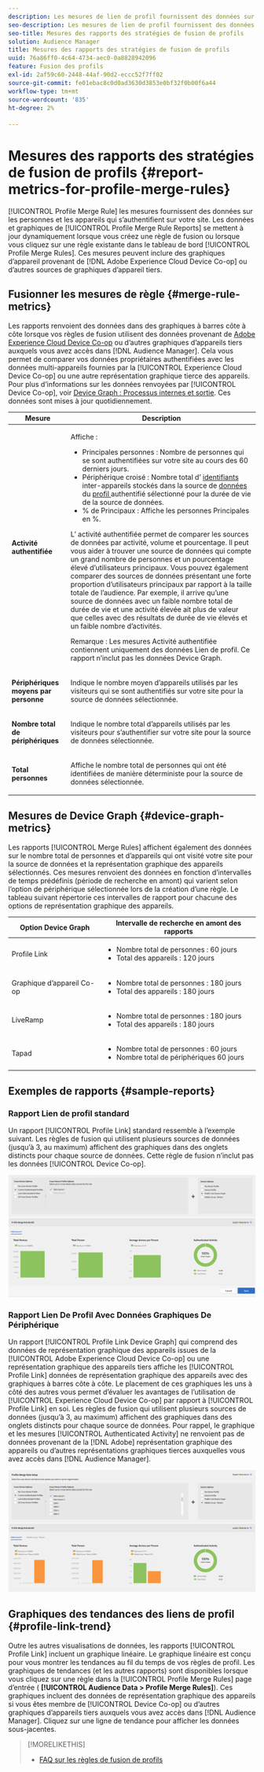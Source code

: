 ```yaml
---
description: Les mesures de lien de profil fournissent des données sur les personnes et les périphériques qui s’authentifient sur votre site. Les données et les graphiques du lien de profil se mettent à jour dynamiquement lorsque vous créez des règles de fusion ou lorsque vous cliquez sur une règle existante dans le tableau de bord Règles de fusion de profils . Ces mesures peuvent inclure une représentation graphique des appareils de Adobe Experience Cloud Device Co-op ou d’autres sources de représentation graphique des appareils tiers.
seo-description: Les mesures de lien de profil fournissent des données sur les personnes et les périphériques qui s’authentifient sur votre site. Les données et les graphiques du lien de profil se mettent à jour dynamiquement lorsque vous créez des règles de fusion ou lorsque vous cliquez sur une règle existante dans le tableau de bord Règles de fusion de profils . Ces mesures peuvent inclure une représentation graphique des appareils de Adobe Experience Cloud Device Co-op ou d’autres sources de représentation graphique des appareils tiers.
seo-title: Mesures des rapports des stratégies de fusion de profils
solution: Audience Manager
title: Mesures des rapports des stratégies de fusion de profils
uuid: 76a86ff0-4c64-4734-aec0-0a8828942096
feature: Fusion des profils
exl-id: 2af59c60-2448-44af-90d2-eccc52f7ff02
source-git-commit: fe01ebac8c0d0ad3630d3853e0bf32f0b00f6a44
workflow-type: tm+mt
source-wordcount: '835'
ht-degree: 2%

---
```


# Mesures des rapports des stratégies de fusion de profils {#report-metrics-for-profile-merge-rules}

[!UICONTROL Profile Merge Rule] les mesures fournissent des données sur les personnes et les appareils qui s’authentifient sur votre site. Les données et graphiques de [!UICONTROL Profile Merge Rule Reports] se mettent à jour dynamiquement lorsque vous créez une règle de fusion ou lorsque vous cliquez sur une règle existante dans le tableau de bord [!UICONTROL Profile Merge Rules]. Ces mesures peuvent inclure des graphiques d’appareil provenant de [!DNL Adobe Experience Cloud Device Co-op] ou d’autres sources de graphiques d’appareil tiers.

## Fusionner les mesures de règle {#merge-rule-metrics}

Les rapports renvoient des données dans des graphiques à barres côte à côte lorsque vos règles de fusion utilisent des données provenant de [Adobe Experience Cloud Device Co-op](https://docs.adobe.com/content/help/en/device-co-op/using/about/overview.html) ou d’autres graphiques d’appareils tiers auxquels vous avez accès dans [!DNL Audience Manager]. Cela vous permet de comparer vos données propriétaires authentifiées avec les données multi-appareils fournies par la [!UICONTROL Experience Cloud Device Co-op] ou une autre représentation graphique tierce des appareils. Pour plus d’informations sur les données renvoyées par [!UICONTROL Device Co-op], voir [Device Graph : Processus internes et sortie](https://docs.adobe.com/content/help/en/device-co-op/using/device-graph/device-graph-overview.html). Ces données sont mises à jour quotidiennement.

<table id="table_A7FB2F9804F84AC8A6DD05C0E6EE7555"> 
 <thead> 
  <tr> 
   <th colname="col1" class="entry"> Mesure </th> 
   <th colname="col2" class="entry"> Description </th> 
  </tr> 
 </thead>
 <tbody> 
  <tr> 
   <td colname="col1"> <p> <b><span class="wintitle"> Activité authentifiée</span></b> </p> </td> 
   <td colname="col2"> <p>Affiche : </p> 
    <ul id="ul_7F7373919A4A49028EF4BF7B28D9F8E9"> 
     <li id="li_FE2F93C496D64ED8928B3E522C9585EA"> <span class="wintitle"> Principales personnes</span> : Nombre de personnes qui se sont authentifiées sur votre site au cours des 60 derniers jours. </li> 
     <li id="li_60CFD26EE68B442683C0ED5FED1A79C8"> <span class="wintitle"> Périphérique</span> croisé : Nombre total d’ <a href="merge-rules-start.md#create-data-source"> identifiants </a> inter-appareils stockés dans la source de  <a href="https://docs.adobe.com/content/help/en/audience-manager/user-guide/features/data-sources/manage-datasources.html"> données </a> du  <a href="merge-rule-definitions.md"> profil </a> authentifié sélectionné pour la durée de vie de la source de données. </li> 
     <li id="li_F2F07B6A326C4A18B79A0CF2C47D9677"> <span class="wintitle"> % de Principaux</span> : Affiche les personnes  <span class="wintitle"> Principales </span> en %. </li> 
    </ul> <p> <span class="wintitle"> L’</span> activité authentifiée permet de comparer les sources de données par activité, volume et pourcentage. Il peut vous aider à trouver une source de données qui compte un grand nombre de personnes et un pourcentage élevé d’utilisateurs principaux. Vous pouvez également comparer des sources de données présentant une forte proportion d’utilisateurs principaux par rapport à la taille totale de l’audience. Par exemple, il arrive qu’une source de données avec un faible nombre total de durée de vie et une activité élevée ait plus de valeur que celles avec des résultats de durée de vie élevés et un faible nombre d’activités. </p> <p> <p>Remarque : Les mesures <span class="wintitle"> Activité authentifiée</span> contiennent uniquement des données <span class="wintitle"> Lien de profil</span>. Ce rapport n’inclut pas les données <span class="wintitle"> Device Graph</span>. </p> </p> </td> 
  </tr> 
  <tr> 
   <td colname="col1"> <p> <b><span class="wintitle"> Périphériques moyens par personne</span></b> </p> </td> 
   <td colname="col2"> <p> Indique le nombre moyen d’appareils utilisés par les visiteurs qui se sont authentifiés sur votre site pour la source de données sélectionnée. </p> </td> 
  </tr> 
  <tr> 
   <td colname="col1"> <p> <b><span class="wintitle"> Nombre total de périphériques</span></b> </p> </td> 
   <td colname="col2"> <p>Indique le nombre total d’appareils utilisés par les visiteurs pour s’authentifier sur votre site pour la source de données sélectionnée. </p> </td> 
  </tr> 
  <tr> 
   <td colname="col1"> <p> <b><span class="wintitle"> Total personnes</span></b> </p> </td> 
   <td colname="col2"> <p>Affiche le nombre total de personnes qui ont été identifiées de manière déterministe pour la source de données sélectionnée. </p> </td> 
  </tr> 
 </tbody> 
</table>

## Mesures de Device Graph {#device-graph-metrics}

Les rapports [!UICONTROL Merge Rules] affichent également des données sur le nombre total de personnes et d’appareils qui ont visité votre site pour la source de données et la représentation graphique des appareils sélectionnés. Ces mesures renvoient des données en fonction d’intervalles de temps prédéfinis (période de recherche en amont) qui varient selon l’option de périphérique sélectionnée lors de la création d’une règle. Le tableau suivant répertorie ces intervalles de rapport pour chacune des options de représentation graphique des appareils.

<table id="table_038983EBC71F4A55BBCA99212AC5DEE6"> 
 <thead> 
  <tr> 
   <th colname="col1" class="entry"> Option Device Graph </th> 
   <th colname="col2" class="entry"> Intervalle de recherche en amont des rapports </th> 
  </tr>
 </thead>
 <tbody> 
  <tr> 
   <td colname="col1"> <p><span class="wintitle"> Profile Link</span> </p> </td> 
   <td colname="col2"> <p> 
     <ul id="ul_B2FF2341573840549FFB96579F537082"> 
      <li id="li_B37323C2F2434F41B407500AC5C15447">Nombre total de personnes : 60 jours </li> 
      <li id="li_08D911224A60418BBB3CFB4E70CE73D4">Total des appareils : 120 jours </li> 
     </ul> </p> </td> 
  </tr> 
  <tr> 
   <td colname="col1"> <p><span class="wintitle"> Graphique d’appareil Co-op</span> </p> </td> 
   <td colname="col2"> <p> 
     <ul id="ul_64AD1DD89DF64703B70B973A463BA020"> 
      <li id="li_D7D3A3871F434CBFA71BE8929EB41648">Nombre total de personnes : 180 jours </li> 
      <li id="li_125D387986B2463EB310203CE5857EDA">Total des appareils : 180 jours </li> 
     </ul> </p> </td> 
  </tr> 
  <tr> 
   <td colname="col1"> <p><span class="wintitle"> LiveRamp</span> </p> </td> 
   <td colname="col2"> <p> 
     <ul id="ul_2772F3AD7E1440789B635794ECDE8DFB"> 
      <li id="li_1432363829D64615B1D349A3722D6268">Nombre total de personnes : 180 jours </li> 
      <li id="li_D5C0E3CE92524B54BBD36C73A326292B">Total des appareils : 180 jours </li> 
     </ul> </p> </td> 
  </tr> 
  <tr> 
   <td colname="col1"> <p><span class="wintitle"> Tapad</span> </p> </td> 
   <td colname="col2"> <p> 
     <ul id="ul_274529DB58E6442E95C6AD89BECB1362"> 
      <li id="li_67102211A72A4E47AACFE5E369793C17">Nombre total de personnes : 60 jours </li> 
      <li id="li_3E8F3DA6A7B5487895A626674DA363A5">Nombre total de périphériques 60 jours </li> 
     </ul> </p> </td> 
  </tr> 
 </tbody> 
</table>

## Exemples de rapports {#sample-reports}

### Rapport Lien de profil standard

Un rapport [!UICONTROL Profile Link] standard ressemble à l’exemple suivant. Les règles de fusion qui utilisent plusieurs sources de données (jusqu’à 3, au maximum) affichent des graphiques dans des onglets distincts pour chaque source de données. Cette règle de fusion n’inclut pas les données [!UICONTROL Device Co-op].

![](assets/profile-link-metrics.png)

### Rapport Lien De Profil Avec Données Graphiques De Périphérique

Un rapport [!UICONTROL Profile Link Device Graph] qui comprend des données de représentation graphique des appareils issues de la [!UICONTROL Adobe Experience Cloud Device Co-op] ou une représentation graphique des appareils tiers affiche les [!UICONTROL Profile Link] données de représentation graphique des appareils avec des graphiques à barres côte à côte. Le placement de ces graphiques les uns à côté des autres vous permet d’évaluer les avantages de l’utilisation de [!UICONTROL Experience Cloud Device Co-op] par rapport à [!UICONTROL Profile Link] en soi. Les règles de fusion qui utilisent plusieurs sources de données (jusqu’à 3, au maximum) affichent des graphiques dans des onglets distincts pour chaque source de données. Pour rappel, le graphique et les mesures [!UICONTROL Authenticated Activity] ne renvoient pas de données provenant de la [!DNL Adobe] représentation graphique des appareils ou d’autres représentations graphiques tierces auxquelles vous avez accès dans [!DNL Audience Manager].

![](assets/profile-link-graph.png)

## Graphiques des tendances des liens de profil {#profile-link-trend}

Outre les autres visualisations de données, les rapports [!UICONTROL Profile Link] incluent un graphique linéaire. Le graphique linéaire est conçu pour vous montrer les tendances au fil du temps de vos règles de profil. Les graphiques de tendances (et les autres rapports) sont disponibles lorsque vous cliquez sur une règle dans la [!UICONTROL Profile Merge Rules] page d’entrée ( **[!UICONTROL Audience Data > Profile Merge Rules]**). Ces graphiques incluent des données de représentation graphique des appareils si vous êtes membre de [!UICONTROL Device Co-op] ou d’autres graphiques d’appareils tiers auxquels vous avez accès dans [!DNL Audience Manager]. Cliquez sur une ligne de tendance pour afficher les données sous-jacentes.

>[!MORELIKETHIS]
>
>* [FAQ sur les règles de fusion de profils](../../faq/faq-profile-merge.md)

